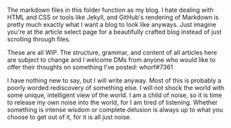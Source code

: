 The markdown files in this folder function as my blog. I hate dealing with HTML and CSS or tools like Jekyll, and GitHub's rendering of Markdown is pretty much exactly what I want a blog to look like anyways. Just imagine you're at the article select page for a beautifully crafted blog instead of just scrolling through files. 

These are all WIP. The structure, grammar, and content of all articles here are subject to change and I welcome DMs from anyone who would like to offer their thoughts on something I've posted: whorf#7361

I have nothing new to say, but I will write anyway. Most of this is probably a poorly worded rediscovery of something else. I will not shock the world with some unique, intelligent view of the world. I am a child of noise, so it is time to release my own noise into the world, for I am tired of listening. Whether something is intense wisdom or complete delusion is always up to what you choose to get out of it, for it is all just noise.